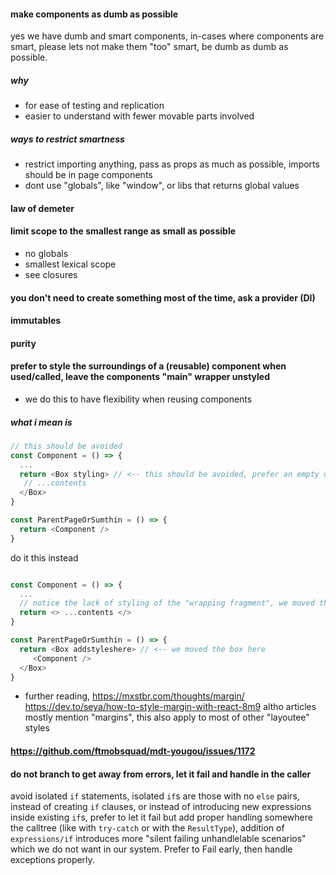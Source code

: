 #### make components as dumb as possible
yes we have dumb and smart components, in-cases where components are smart, please lets not make them "too" smart, be dumb as dumb as possible.
##### why
- for ease of testing and replication
- easier to understand with fewer movable parts involved
##### ways to restrict smartness
- restrict importing anything, pass as props as much as possible, imports should be in page components
- dont use "globals", like "window", or libs that returns global values

#### law of demeter
#### limit scope to the smallest range as small as possible
- no globals
- smallest lexical scope
- see closures
#### you don't need to create something most of the time, ask a provider (DI)
#### immutables
#### purity 
#### prefer to style the surroundings of a (reusable) component when used/called, leave the components "main" wrapper unstyled
- we do this to have flexibility when reusing components

##### what i mean is

```ts
// this should be avoided
const Component = () => {
  ...
  return <Box styling> // <-- this should be avoided, prefer an empty unstyled frag or unstyled container
   // ...contents 
  </Box>
}

const ParentPageOrSumthin = () => {
  return <Component />
}
```
do it this instead

```ts

const Component = () => {
  ...
  // notice the lack of styling of the "wrapping fragment", we moved the "Box" of above to the calling component, see below
  return <> ...contents </>
}

const ParentPageOrSumthin = () => {
  return <Box addstyleshere> // <-- we moved the box here 
     <Component />
  </Box>
}
```
- further reading, https://mxstbr.com/thoughts/margin/ https://dev.to/seya/how-to-style-margin-with-react-8m9 altho articles mostly mention "margins", this also apply to most of other "layoutee" styles

#### https://github.com/ftmobsquad/mdt-yougou/issues/1172

#### do not branch to get away from errors, let it fail and handle in the caller
avoid isolated `if` statements, isolated `if`s are those with no `else` pairs, instead of creating `if` clauses, or instead of introducing new expressions inside existing `if`s, prefer to let it fail but add proper handling somewhere the calltree (like with `try-catch` or with the `ResultType`),
addition of `expressions/if` introduces more "silent failing unhandlelable scenarios" which we do not want in our system. Prefer to Fail early, then handle exceptions properly.

